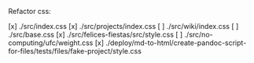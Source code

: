 Refactor css:

[x] ./src/index.css
[x] ./src/projects/index.css
[ ] ./src/wiki/index.css
[ ] ./src/base.css
[x] ./src/felices-fiestas/src/style.css
[ ] ./src/no-computing/ufc/weight.css
[x] ./deploy/md-to-html/create-pandoc-script-for-files/tests/files/fake-project/style.css
